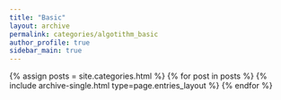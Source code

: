 ```yaml
---
title: "Basic"
layout: archive
permalink: categories/algotithm_basic
author_profile: true
sidebar_main: true
---
```


{% assign posts = site.categories.html %}
{% for post in posts %} {% include archive-single.html type=page.entries_layout %} {% endfor %}